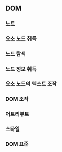 ## DOM

### 노드

### 요소 노드 취득

### 노드 탐색

### 노드 정보 취득

### 요소 노드의 텍스트 조작

### DOM 조작

### 어트리뷰트

### 스타일

### DOM 표준
